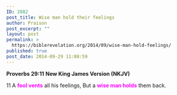 ```yaml
---
ID: 2082
post_title: Wise man hold their feelings
author: Praison
post_excerpt: ""
layout: post
permalink: >
  https://biblerevelation.org/2014/09/wise-man-hold-feelings/
published: true
post_date: 2014-09-29 11:08:59
---
```

<strong>Proverbs 29:11</strong>
<strong> New King James Version (NKJV)</strong>

11 A <span style="color: #ff00ff;"><strong>fool vents</strong></span> all his feelings,
But a <span style="color: #ff00ff;"><strong>wise man holds</strong></span> them back.